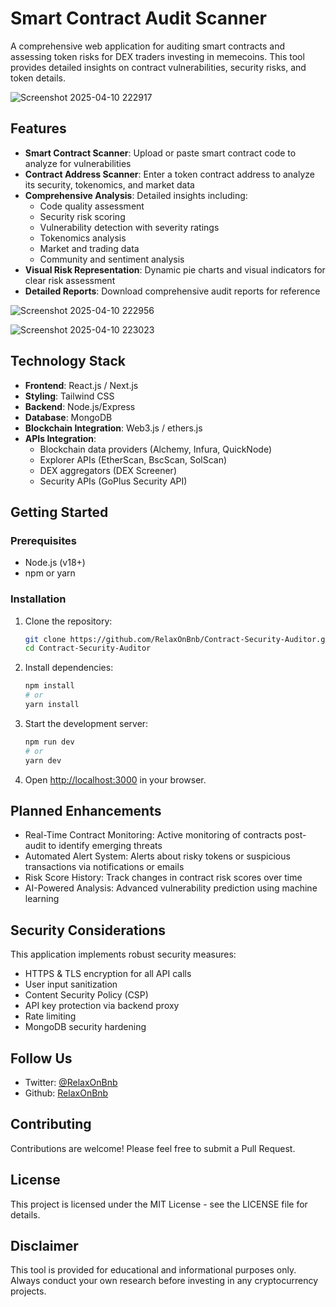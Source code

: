 # Smart Contract Audit Scanner

A comprehensive web application for auditing smart contracts and assessing token risks for DEX traders investing in memecoins. This tool provides detailed insights on contract vulnerabilities, security risks, and token details.

![Screenshot 2025-04-10 222917](https://github.com/user-attachments/assets/5523f01c-25c4-43f2-b67b-6a67f2dc85c0)

## Features

- **Smart Contract Scanner**: Upload or paste smart contract code to analyze for vulnerabilities
- **Contract Address Scanner**: Enter a token contract address to analyze its security, tokenomics, and market data
- **Comprehensive Analysis**: Detailed insights including:
  - Code quality assessment
  - Security risk scoring
  - Vulnerability detection with severity ratings
  - Tokenomics analysis
  - Market and trading data
  - Community and sentiment analysis
- **Visual Risk Representation**: Dynamic pie charts and visual indicators for clear risk assessment
- **Detailed Reports**: Download comprehensive audit reports for reference

![Screenshot 2025-04-10 222956](https://github.com/user-attachments/assets/cf90be44-7cd6-4d95-8359-a7ce7d0499eb)

![Screenshot 2025-04-10 223023](https://github.com/user-attachments/assets/4b0dd1cb-6509-4e8c-93e3-5966ad324bdc)

## Technology Stack

- **Frontend**: React.js / Next.js
- **Styling**: Tailwind CSS
- **Backend**: Node.js/Express
- **Database**: MongoDB
- **Blockchain Integration**: Web3.js / ethers.js
- **APIs Integration**:
  - Blockchain data providers (Alchemy, Infura, QuickNode)
  - Explorer APIs (EtherScan, BscScan, SolScan)
  - DEX aggregators (DEX Screener)
  - Security APIs (GoPlus Security API)

## Getting Started

### Prerequisites

- Node.js (v18+)
- npm or yarn

### Installation

1. Clone the repository:

   ```bash
   git clone https://github.com/RelaxOnBnb/Contract-Security-Auditor.git
   cd Contract-Security-Auditor
   ```

2. Install dependencies:

   ```bash
   npm install
   # or
   yarn install
   ```

3. Start the development server:

   ```bash
   npm run dev
   # or
   yarn dev
   ```

4. Open [http://localhost:3000](http://localhost:3000) in your browser.

## Planned Enhancements

- Real-Time Contract Monitoring: Active monitoring of contracts post-audit to identify emerging threats
- Automated Alert System: Alerts about risky tokens or suspicious transactions via notifications or emails
- Risk Score History: Track changes in contract risk scores over time
- AI-Powered Analysis: Advanced vulnerability prediction using machine learning

## Security Considerations

This application implements robust security measures:

- HTTPS & TLS encryption for all API calls
- User input sanitization
- Content Security Policy (CSP)
- API key protection via backend proxy
- Rate limiting
- MongoDB security hardening

## Follow Us

- Twitter: [@RelaxOnBnb](https://x.com/RelaxOnBnb)
- Github: [RelaxOnBnb](https://github.com/RelaxOnBnb)

## Contributing

Contributions are welcome! Please feel free to submit a Pull Request.

## License

This project is licensed under the MIT License - see the LICENSE file for details.

## Disclaimer

This tool is provided for educational and informational purposes only. Always conduct your own research before investing in any cryptocurrency projects.
